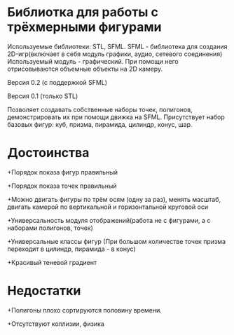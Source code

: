 # Библиотка для работы с трёхмерными фигурами
Используемые библиотеки: STL, SFML.
SFML - библиотека для создания 2D-игр(включает в себя модуль графики, аудио, сетевого соединения)
Используемый модуль - графический. При помощи него отрисовываются объемные объекты на 2D камеру.

Версия 0.2 (с поддержкой SFML)

Версия 0.1 (только STL)

Позволяет создавать собственные наборы точек, полигонов, демонстрировать их при помощи движка на SFML.
Присутствует набор базовых фигур: куб, призма, пирамида, цилиндр, конус, шар.

# Достоинства
+Порядок показа фигур правильный

+Порядок показа точек правильный

+Можно двигать фигуры по трём осям (одну за раз), менять масштаб, двигать камерой по вертикальной и горизонтальной круговой оси

+Универсальность модуля отображений(работа не с фигурами, а с наборами полигонов, точек)

+Универсальные классы фигур (При большом количестве точек призма переходит в цилиндр, пирамида - в конус)

+Красивый теневой градиент


# Недостатки

+Полигоны плохо сортируются половину времени.

+Отсутствуют коллизии, физика
